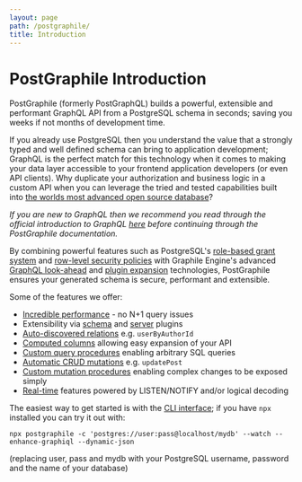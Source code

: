 ```yaml
---
layout: page
path: /postgraphile/
title: Introduction
---
```


# PostGraphile Introduction

<p class='intro'>
PostGraphile (formerly PostGraphQL) builds a powerful, extensible and
performant GraphQL API from a PostgreSQL schema in seconds; saving you
weeks if not months of development time.
</p>

If you already use PostgreSQL then you understand the value that a strongly
typed and well defined schema can bring to application development; GraphQL is
the perfect match for this technology when it comes to making your data layer
accessible to your frontend application developers (or even API clients). Why
duplicate your authorization and business logic in a custom API when you can
leverage the tried and tested capabilities built into
[the worlds most advanced open source database](https://www.postgresql.org/)?

_If you are new to GraphQL then we recommend you read through the official
introduction to GraphQL [here](https://graphql.org/learn/) before continuing
through the PostGraphile documentation._

By combining powerful features such as PostgreSQL's
[role-based grant system](https://www.postgresql.org/docs/current/static/user-manag.html)
and
[row-level security policies](https://www.postgresql.org/docs/current/static/ddl-rowsecurity.html)
with Graphile Engine's advanced
[GraphQL look-ahead](https://graphile.org/graphile-build/look-ahead/) and
[plugin expansion](https://graphile.org/graphile-build/plugins/) technologies,
PostGraphile ensures your generated schema is secure, performant and extensible.

Some of the features we offer:

- [Incredible performance](./performance/) - no N+1 query issues
- Extensibility via [schema](./extending/) and [server](./plugins/) plugins
- [Auto-discovered relations](./relations/) e.g. `userByAuthorId`
- [Computed columns](./computed-columns/) allowing easy expansion of your API
- [Custom query procedures](./custom-queries/) enabling arbitrary SQL queries
- [Automatic CRUD mutations](./crud-mutations/) e.g. `updatePost`
- [Custom mutation procedures](./custom-mutations/) enabling complex changes to
  be exposed simply
- [Real-time](./realtime/) features powered by LISTEN/NOTIFY and/or logical
  decoding

The easiest way to get started is with the [CLI interface](./usage-cli/); if you
have `npx` installed you can try it out with:

```
npx postgraphile -c 'postgres://user:pass@localhost/mydb' --watch --enhance-graphiql --dynamic-json
```

(replacing user, pass and mydb with your PostgreSQL username, password and the
name of your database)
